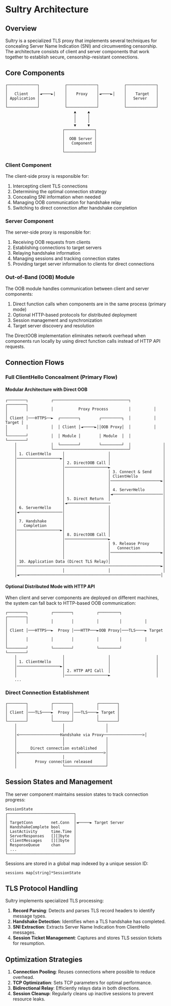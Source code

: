 # Sultry Architecture

## Overview

Sultry is a specialized TLS proxy that implements several techniques for concealing Server Name Indication (SNI) and circumventing censorship. The architecture consists of client and server components that work together to establish secure, censorship-resistant connections.

## Core Components

```
┌─────────────┐           ┌─────────────┐           ┌─────────────┐
│             │           │             │           │             │
│   Client    │◄────►│    │    Proxy    │◄────►│    │    Target   │
│ Application │           │             │           │   Server    │
│             │           │             │           │             │
└─────────────┘           └─────────────┘           └─────────────┘
                              ▲     ▲
                              │     │
                              │     │
                              ▼     ▼
                         ┌─────────────┐
                         │             │
                         │  OOB Server │
                         │   Component │
                         │             │
                         └─────────────┘
```

### Client Component

The client-side proxy is responsible for:

1. Intercepting client TLS connections
2. Determining the optimal connection strategy
3. Concealing SNI information when needed
4. Managing OOB communication for handshake relay
5. Switching to direct connection after handshake completion

### Server Component 

The server-side proxy is responsible for:

1. Receiving OOB requests from clients
2. Establishing connections to target servers
3. Relaying handshake information
4. Managing sessions and tracking connection states
5. Providing target server information to clients for direct connections

### Out-of-Band (OOB) Module

The OOB module handles communication between client and server components:

1. Direct function calls when components are in the same process (primary mode)
2. Optional HTTP-based protocols for distributed deployment
3. Session management and synchronization
4. Target server discovery and resolution

The DirectOOB implementation eliminates network overhead when components run locally by using direct function calls instead of HTTP API requests.

## Connection Flows

### Full ClientHello Concealment (Primary Flow)

#### Modular Architecture with Direct OOB

```
┌────────┐          ┌─────────────────────────────────┐          ┌────────┐
│        │          │           Proxy Process         │          │        │
│ Client │───HTTPS──►  ┌────────┐        ┌─────────┐  │          │ Target │
│        │          │  │ Client │◄─────►││OOB Proxy│  │          │        │
└────────┘          │  │ Module │        │ Module  │  │          └────────┘
    │               │  └────────┘        └─────────┘  │              │
    │               └─────────────────────────────────┘              │
    │ 1. ClientHello     │                   │                       │
    │───────────────────►│                   │                       │
    │                    │ 2. DirectOOB Call │                       │
    │                    │───────────────────►                       │
    │                    │                   │ 3. Connect & Send     │
    │                    │                   │ ClientHello           │
    │                    │                   │──────────────────────►│
    │                    │                   │                       │
    │                    │                   │ 4. ServerHello        │
    │                    │                   │◄──────────────────────│
    │                    │ 5. Direct Return  │                       │
    │                    │◄───────────────────                       │
    │ 6. ServerHello     │                   │                       │
    │◄───────────────────│                   │                       │
    │                    │                   │                       │
    │ 7. Handshake       │                   │                       │
    │   Completion       │                   │                       │
    │───────────────────►│                   │                       │
    │                    │ 8. DirectOOB Call │                       │
    │                    │───────────────────►                       │
    │                    │                   │ 9. Release Proxy      │
    │                    │                   │   Connection          │
    │                    │                   │──────────────────────►│
    │                    │                   │                       │
    │ 10. Application Data (Direct TLS Relay)│                       │
    │───────────────────────────────────────────────────────────────►│
    │                    │                   │                       │
    │◄──────────────────────────────────────────────────────────────│
```

#### Optional Distributed Mode with HTTP API

When client and server components are deployed on different machines, the system can fall back to HTTP-based OOB communication:

```
┌────────┐          ┌────────┐          ┌─────────┐          ┌────────┐
│        │          │        │          │         │          │        │
│ Client │───HTTPS──►  Proxy │───HTTP───►OOB Proxy│───TLS────► Target │
│        │          │        │          │         │          │        │
└────────┘          └────────┘          └─────────┘          └────────┘
    │                    │                   │                    │
    │ 1. ClientHello     │                   │                    │
    │───────────────────►│                   │                    │
    │                    │ 2. HTTP API Call  │                    │
    │                    │───────────────────►                    │
    ...
```

### Direct Connection Establishment

```
┌────────┐          ┌────────┐          ┌────────┐
│        │          │        │          │        │
│ Client │───TLS────►  Proxy │───TLS────► Target │
│        │          │        │          │        │
└────────┘          └────────┘          └────────┘
    │                    │                  │
    │                    │                  │
    │<──────────────────Handshake via Proxy─────────────────>│
    │                    │                  │
    │                    │                  │
    │      Direct connection established    │
    │<─────────────────────────────────────>│
    │                    │                  │
    │        Proxy connection released      │
    │                    └──────────────────┘
```

## Session States and Management

The server component maintains session states to track connection progress:

```
SessionState
┌─────────────────────────────┐
│                             │
│ TargetConn        net.Conn  │◄─────► Target Server
│ HandshakeComplete bool      │
│ LastActivity      time.Time │
│ ServerResponses   [][]byte  │
│ ClientMessages    [][]byte  │
│ ResponseQueue     chan      │
│ ...                         │
└─────────────────────────────┘
```

Sessions are stored in a global map indexed by a unique session ID:

```
sessions map[string]*SessionState
```

## TLS Protocol Handling

Sultry implements specialized TLS processing:

1. **Record Parsing**: Detects and parses TLS record headers to identify message types.
2. **Handshake Detection**: Identifies when a TLS handshake has completed.
3. **SNI Extraction**: Extracts Server Name Indication from ClientHello messages.
4. **Session Ticket Management**: Captures and stores TLS session tickets for resumption.

## Optimization Strategies

1. **Connection Pooling**: Reuses connections where possible to reduce overhead.
2. **TCP Optimization**: Sets TCP parameters for optimal performance.
3. **Bidirectional Relay**: Efficiently relays data in both directions.
4. **Session Cleanup**: Regularly cleans up inactive sessions to prevent resource leaks.
